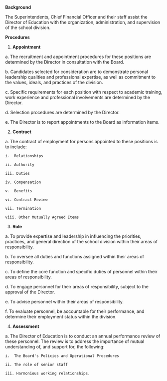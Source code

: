 **Background**

The Superintendents, Chief Financial Officer and their staff assist the
Director of Education with the organization, administration, and
supervision of the school division.

**Procedures**

1.  **Appointment**

a.  The recruitment and appointment procedures for these positions are
    determined by the Director in consultation with the Board.

b.  Candidates selected for consideration are to demonstrate personal
    leadership qualities and professional expertise, as well as
    commitment to the values, ideals, and practices of the division.

c.  Specific requirements for each position with respect to academic
    training, work experience and professional involvements are
    determined by the Director.

d.  Selection procedures are determined by the Director.

e.  The Director is to report appointments to the Board as information
    items.


2.  **Contract**

a.  The contract of employment for persons appointed to these positions
    is to include:

    i.  Relationships

    ii. Authority

    iii. Duties

    iv. Compensation

    v.  Benefits

    vi. Contract Review

    vii. Termination

    viii. Other Mutually Agreed Items

3.  **Role**

a.  To provide expertise and leadership in influencing the priorities,
    practices, and general direction of the school division within their
    areas of responsibility.

b.  To oversee all duties and functions assigned within their areas of
    responsibility.

c.  To define the core function and specific duties of personnel within
    their areas of responsibility.

d.  To engage personnel for their areas of responsibility, subject to
    the approval of the Director.

e.  To advise personnel within their areas of responsibility.

f.  To evaluate personnel, be accountable for their performance, and
    determine their employment status within the division.


4.  **Assessment**

a.  The Director of Education is to conduct an annual performance review
    of these personnel. The review is to address the importance of
    mutual understanding of, and support for, the following:

    i.  The Board's Policies and Operational Procedures

    ii. The role of senior staff

    iii. Harmonious working relationships.
